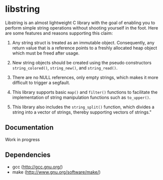 # libstring
Libstring is an almost lightweight C library with the goal of enabling
you to perform simple string operations without shooting yourself in
the foot. Here are some features and reasons supporting this claim:

1. Any string struct is treated as an immutable object. Consequently,
   any return value that is a reference points to a freshly allocated
   heap object which must be freed after usage.

2. New string objects should be created using the pseudo constructors
   `string_colored()`, `string_new()`, and `string_read()`.

3. There are no NULL references, only empty strings, which makes it
   more difficult to trigger a segfault.

4. This library supports basic `map()` and `filter()` functions to
   facilitate the implementation of string manipulation functions such
   as `to_upper()`.

5. This library also includes the `string_split()` function, which
   divides a string into a vector of strings, thereby supporting
   vectors of strings."


## Documentation
Work in progress

## Dependencies
* gcc     (http://gcc.gnu.org/) 
* make    (http://www.gnu.org/software/make/)
